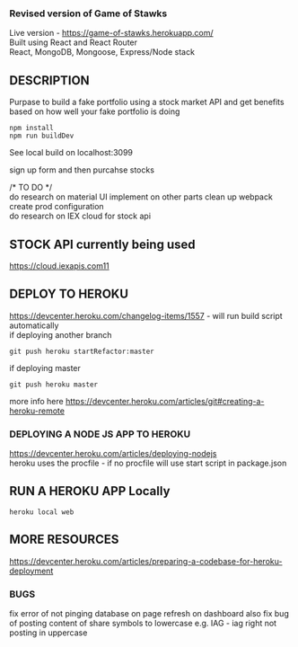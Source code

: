 ### Revised version of Game of Stawks  
Live version - https://game-of-stawks.herokuapp.com/  
Built using React and React Router  
React, MongoDB, Mongoose, Express/Node stack  

## DESCRIPTION  
Purpase to build a fake portfolio using a stock market API and get benefits based on how well
your fake portfolio is doing  

```
npm install
npm run buildDev
```  

See local build on localhost:3099  

sign up form and then purcahse stocks

/* TO DO */  
do research on material UI implement on other parts
clean up webpack 
create prod configuration  
do research on IEX cloud for stock api  

## STOCK API currently being used
https://cloud.iexapis.com11  

## DEPLOY TO HEROKU  
https://devcenter.heroku.com/changelog-items/1557  - will run build script automatically   
if deploying another branch  

```
git push heroku startRefactor:master
``` 
 if deploying master   

```
git push heroku master
```
more info here https://devcenter.heroku.com/articles/git#creating-a-heroku-remote  

### DEPLOYING A NODE JS APP TO HEROKU  
https://devcenter.heroku.com/articles/deploying-nodejs  
heroku uses the procfile - if no procfile will use start script in package.json

## RUN A HEROKU APP Locally  
```
heroku local web
```  

## MORE RESOURCES  
https://devcenter.heroku.com/articles/preparing-a-codebase-for-heroku-deployment


### BUGS  
fix error of not pinging database on page refresh on dashboard
also fix bug of posting content of share symbols to lowercase e.g. IAG - iag right not posting in uppercase




